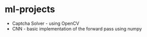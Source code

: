# ml-projects

- Captcha Solver - using OpenCV
- CNN - basic implementation of the forward pass using numpy